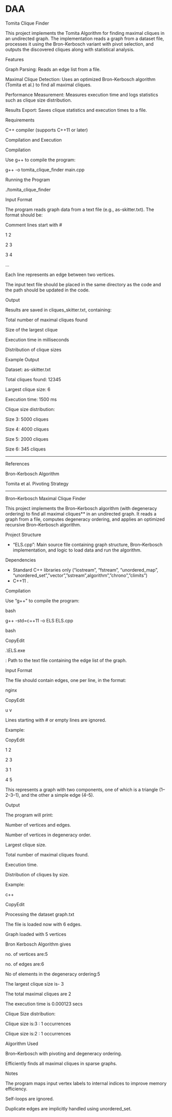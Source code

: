 # DAA

Tomita Clique Finder

This project implements the Tomita Algorithm for finding maximal cliques in an undirected graph. The implementation reads a graph from a dataset file, processes it using the Bron-Kerbosch variant with pivot selection, and outputs the discovered cliques along with statistical analysis.

Features


Graph Parsing: Reads an edge list from a file.

Maximal Clique Detection: Uses an optimized Bron-Kerbosch algorithm (Tomita et al.) to find all maximal cliques.

Performance Measurement: Measures execution time and logs statistics such as clique size distribution.

Results Export: Saves clique statistics and execution times to a file.


Requirements


C++ compiler (supports C++11 or later)


Compilation and Execution

Compilation


Use g++ to compile the program:

 g++ -o tomita_clique_finder main.cpp
	

Running the Program

 ./tomita_clique_finder
	

Input Format

The program reads graph data from a text file (e.g., as-skitter.txt). The format should be:

Comment lines start with #

1 2

2 3

3 4

...

Each line represents an edge between two vertices.

The input text file should be placed in the same directory as the code and the path should be updated in the code.

Output

Results are saved in cliques_skitter.txt, containing:

Total number of maximal cliques found

Size of the largest clique

Execution time in milliseconds

Distribution of clique sizes


Example Output

Dataset: as-skitter.txt

Total cliques found: 12345

Largest clique size: 6

Execution time: 1500 ms

Clique size distribution:

Size 3: 5000 cliques

Size 4: 4000 cliques

Size 5: 2000 cliques

Size 6: 345 cliques


-----------------------------

References

Bron-Kerbosch Algorithm

Tomita et al. Pivoting Strategy





------------------------------------------------

Bron–Kerbosch Maximal Clique Finder

This project implements the Bron–Kerbosch algorithm (with degeneracy ordering) to find all maximal cliques** in an undirected graph. It reads a graph from a file, computes degeneracy ordering, and applies an optimized recursive Bron–Kerbosch algorithm.

Project Structure

- “ELS.cpp”: Main source file containing graph structure, Bron–Kerbosch implementation, and logic to load data and run the algorithm.

 Dependencies

- Standard C++ libraries only (“iostream”, “fstream”, “unordered_map”, “unordered_set”,”vector”,”sstream”,algorithm”,”chrono”,”climits”)
- C++11 .

Compilation

Use “g++" to compile the program:

bash

g++ -std=c++11 -o ELS ELS.cpp

bash

CopyEdit

.\ELS.exe <datasetFile> 

<datasetFile>: Path to the text file containing the edge list of the graph.


Input Format

The file should contain edges, one per line, in the format:

nginx

CopyEdit

u v

Lines starting with # or empty lines are ignored.

Example:

CopyEdit

1 2

2 3

3 1

4 5

This represents a graph with two components, one of which is a triangle (1–2–3–1), and the other a simple edge (4–5).

Output

The program will print:

Number of vertices and edges.


Number of vertices in degeneracy order.


Largest clique size.


Total number of maximal cliques found.


Execution time.


Distribution of cliques by size.


Example:

c++

CopyEdit

Processing the dataset graph.txt

The file is loaded now with 6 edges.

Graph loaded with 5 vertices

Bron Kerbosch Algorithm gives

no. of vertices are:5

no. of edges are:6

No of elements in the degeneracy ordering:5

The largest clique size is- 3

The total maximal cliques are 2

The execution time is 0.000123 secs


Clique Size distribution:

Clique size is:3 : 1 occurrences

Clique size is:2 : 1 occurrences

Algorithm Used

Bron–Kerbosch with pivoting and degeneracy ordering.

Efficiently finds all maximal cliques in sparse graphs.

Notes

The program maps input vertex labels to internal indices to improve memory efficiency.

Self-loops are ignored.

Duplicate edges are implicitly handled using unordered_set.


